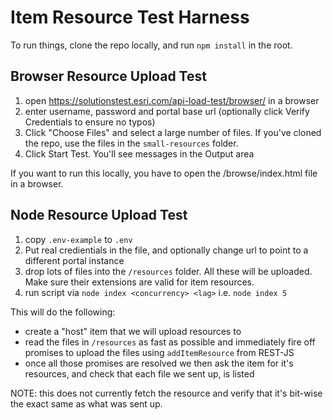 # Item Resource Test Harness

To run things, clone the repo locally, and run `npm install` in the root.

## Browser Resource Upload Test

1. open https://solutionstest.esri.com/api-load-test/browser/ in a browser
2. enter username, password and portal base url (optionally click Verify Credentials to ensure no typos)
3. Click "Choose Files" and select a large number of files. If you've cloned the repo, use the files in the `small-resources` folder.
4. Click Start Test. You'll see messages in the Output area

If you want to run this locally, you have to open the /browse/index.html file in a browser.

## Node Resource Upload Test

1. copy `.env-example` to `.env`
2. Put real credientials in the file, and optionally change url to point to a different portal instance
3. drop lots of files into the `/resources` folder. All these will be uploaded. Make sure their extensions are valid for item resources.
4. run script via `node index <concurrency> <lag>` i.e. `node index 5`

This will do the following:

- create a "host" item that we will upload resources to
- read the files in `/resources` as fast as possible and immediately fire off promises to upload the files using `addItemResource` from REST-JS
- once all those promises are resolved we then ask the item for it's resources, and check that each file we sent up, is listed

NOTE: this does not currently fetch the resource and verify that it's bit-wise the exact same as what was sent up.

